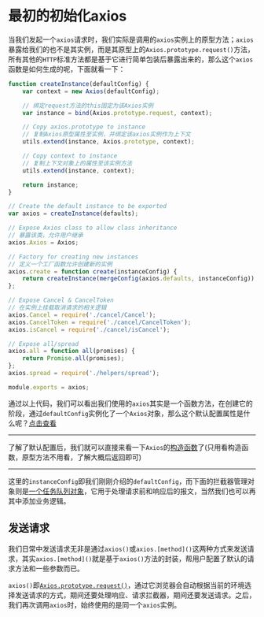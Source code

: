 # 最初的初始化axios

当我们发起一个`axios`请求时，我们实际是调用的`axios`实例上的原型方法；`axios`暴露给我们的也不是其实例，而是其原型上的`Axios.prototype.request()`方法，所有其他的`HTTP`标准方法都是基于它进行简单包装后暴露出来的，那么这个`axios`函数是如何生成的呢，下面就看一下：

```js
function createInstance(defaultConfig) {
    var context = new Axios(defaultConfig);

    // 绑定request方法的this固定为该Axios实例
    var instance = bind(Axios.prototype.request, context);

    // Copy axios.prototype to instance
    // 复制Axios原型属性至实例，并绑定该axios实例作为上下文
    utils.extend(instance, Axios.prototype, context);

    // Copy context to instance
    // 复制上下文对象上的属性至该实例方法
    utils.extend(instance, context);

    return instance;
}

// Create the default instance to be exported
var axios = createInstance(defaults);

// Expose Axios class to allow class inheritance
// 暴露该类，允许用户继承
axios.Axios = Axios;

// Factory for creating new instances
// 定义一个工厂函数允许创建新的实例
axios.create = function create(instanceConfig) {
    return createInstance(mergeConfig(axios.defaults, instanceConfig));
};

// Expose Cancel & CancelToken
// 在实例上挂载取消请求的相关逻辑
axios.Cancel = require('./cancel/Cancel');
axios.CancelToken = require('./cancel/CancelToken');
axios.isCancel = require('./cancel/isCancel');

// Expose all/spread
axios.all = function all(promises) {
    return Promise.all(promises);
};
axios.spread = require('./helpers/spread');

module.exports = axios;
```

通过以上代码，我们可以看出我们使用的`axios`其实是一个函数方法，在创建它的阶段，通过`defaultConfig`实例化了一个`Axios`对象，那么这个默认配置属性是什么呢？[点击查看](./默认配置)
___

了解了默认配置后，我们就可以直接来看一下`Axios`的[构造函数](./Axios构造函数)了(只用看构造函数，原型方法不用看，了解大概后返回即可)
___
这里的`instanceConfig`即我们刚刚介绍的`defaultConfig`，而下面的拦截器管理对象则是[一个任务队列对象](./默认配置)，它用于处理请求前和响应后的报文，当然我们也可以再其中添加业务逻辑。

## 发送请求

我们日常中发送请求无非是通过`axios()`或`axios.[method]()`这两种方式来发送请求，其实`axios.[method]()`就是基于`axios()`方法的封装，帮用户配置了默认的请求方法和一些参数而已。

`axios()`即[`Axios.prototype.request()`](../初始化axios/Axios构造函数/README.md#axiosprototyperequest%e4%b8%87%e6%81%b6%e8%b5%b7%e6%ba%90%e8%af%b7%e6%b1%82%e5%87%bd%e6%95%b0)，通过它浏览器会自动根据当前的环境选择发送请求的方式，期间还要处理响应、请求拦截器，期间还要发送请求。之后，我们再次调用`axios`时，始终使用的是同一个`axios`实例。
